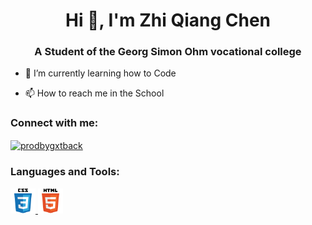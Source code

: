 <h1 align="center">Hi 👋, I'm Zhi Qiang Chen</h1>
<h3 align="center">A Student of the Georg Simon Ohm vocational college</h3>

- 🔭 I’m currently learning how to Code

- 📫 How to reach me in the School


<h3 align="left">Connect with me:</h3>
<p align="left">
<a href="https://www.youtube.com/c/prodbygxtback" target="blank"><img align="center" src="https://raw.githubusercontent.com/rahuldkjain/github-profile-readme-generator/master/src/images/icons/Social/youtube.svg" alt="prodbygxtback" height="30" width="40" /></a>
</p>

<h3 align="left">Languages and Tools:</h3>
<p align="left"> <a href="https://www.w3schools.com/css/" target="_blank" rel="noreferrer"> <img src="https://raw.githubusercontent.com/devicons/devicon/master/icons/css3/css3-original-wordmark.svg" alt="css3" width="40" height="40"/> </a> <a href="https://www.w3.org/html/" target="_blank" rel="noreferrer"> <img src="https://raw.githubusercontent.com/devicons/devicon/master/icons/html5/html5-original-wordmark.svg" alt="html5" width="40" height="40"/> </a> </p>
